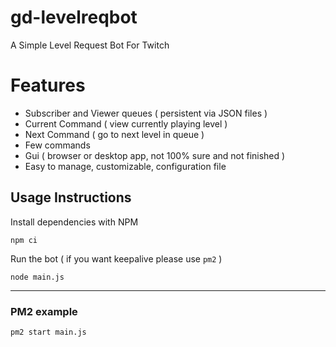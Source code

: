 # gd-levelreqbot
A Simple Level Request Bot For Twitch

# Features
- Subscriber and Viewer queues ( persistent via JSON files )
- Current Command ( view currently playing level )
- Next Command ( go to next level in queue )
- Few commands
- Gui ( browser or desktop app, not 100% sure and not finished )
- Easy to manage, customizable, configuration file

## Usage Instructions

Install dependencies with NPM
``` 
npm ci
```

Run the bot ( if you want keepalive please use `pm2` )
```
node main.js
```

---

### PM2 example
``` 
pm2 start main.js
```
